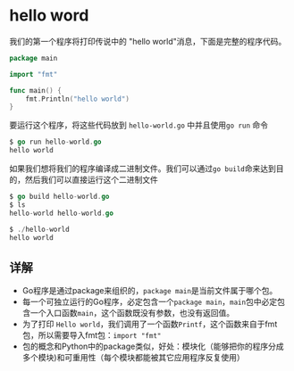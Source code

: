 # hello word
我们的第一个程序将打印传说中的 "hello world"消息，下面是完整的程序代码。

```go
package main

import "fmt"

func main() {
    fmt.Println("hello world")
}
```

要运行这个程序，将这些代码放到 `hello-world.go` 中并且使用`go run` 命令
```go
$ go run hello-world.go
hello world
```

如果我们想将我们的程序编译成二进制文件。我们可以通过`go build`命来达到目的，然后我们可以直接运行这个二进制文件
```go
$ go build hello-world.go
$ ls
hello-world	hello-world.go

$ ./hello-world
hello world

```

## 详解
* Go程序是通过package来组织的，`package main`是当前文件属于哪个包。
* 每一个可独立运行的Go程序，必定包含一个`package main`，`main`包中必定包含一个入口函数`main`，这个函数既没有参数，也没有返回值。
* 为了打印 `Hello world`，我们调用了一个函数`Printf`，这个函数来自于fmt包，所以需要导入fmt包：`import "fmt"`
* 包的概念和Python中的package类似，好处：模块化（能够把你的程序分成多个模块)和可重用性（每个模块都能被其它应用程序反复使用）

